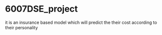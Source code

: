 # 6007DSE_project
it is an insurance based model which will predict the their cost according to their personality
